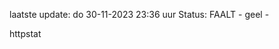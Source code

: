 laatste update: 
do 30-11-2023 23:36   uur 
Status: FAALT - geel - 
<div class="service Y">httpstat</div>
